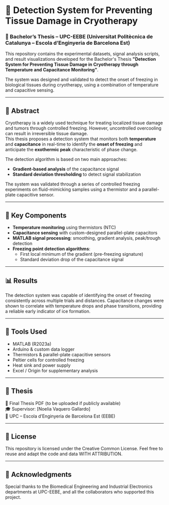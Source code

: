 # 🧊 Detection System for Preventing Tissue Damage in Cryotherapy  
### 📍 Bachelor’s Thesis – UPC-EEBE (Universitat Politècnica de Catalunya – Escola d’Enginyeria de Barcelona Est)

This repository contains the experimental datasets, signal analysis scripts, and result visualizations developed for the Bachelor's Thesis **"Detection System for Preventing Tissue Damage in Cryotherapy through Temperature and Capacitance Monitoring"**.

The system was designed and validated to detect the onset of freezing in biological tissues during cryotherapy, using a combination of temperature and capacitive sensing.

---

## 📖 Abstract

Cryotherapy is a widely used technique for treating localized tissue damage and tumors through controlled freezing. However, uncontrolled overcooling can result in irreversible tissue damage.  
This thesis proposes a detection system that monitors both **temperature** and **capacitance** in real-time to identify the **onset of freezing** and anticipate the **exothermic peak** characteristic of phase change.

The detection algorithm is based on two main approaches:
- **Gradient-based analysis** of the capacitance signal
- **Standard deviation thresholding** to detect signal stabilization

The system was validated through a series of controlled freezing experiments on fluid-mimicking samples using a thermistor and a parallel-plate capacitive sensor.

---



## 🧪 Key Components

- **Temperature monitoring** using thermistors (NTC)
- **Capacitance sensing** with custom-designed parallel-plate capacitors
- **MATLAB signal processing**: smoothing, gradient analysis, peak/trough detection
- **Freezing point detection algorithms**:
  - First local minimum of the gradient (pre-freezing signature)
  - Standard deviation drop of the capacitance signal

---

## 📊 Results

The detection system was capable of identifying the onset of freezing consistently across multiple trials and distances. Capacitance changes were shown to correlate with temperature drops and phase transitions, providing a reliable early indicator of ice formation.

---

## 🧰 Tools Used

- MATLAB (R2023a)
- Arduino & custom data logger
- Thermistors & parallel-plate capacitive sensors
- Peltier cells for controlled freezing
- Heat sink and power supply
- Excel / Origin for supplementary analysis

---

## 📎 Thesis

📄 Final Thesis PDF (to be uploaded if publicly available)  
🎓 Supervisor: [Noelia Vaquero Gallardo]  
📍 UPC – Escola d’Enginyeria de Barcelona Est (EEBE)

---

## 📜 License

This repository is licensed under the Creative Common License.
Feel free to reuse and adapt the code and data WITH ATTRIBUTION.

---

## 🤝 Acknowledgments

Special thanks to the Biomedical Engineering and Industrial Electronics departments at UPC-EEBE, and all the collaborators who supported this project.


